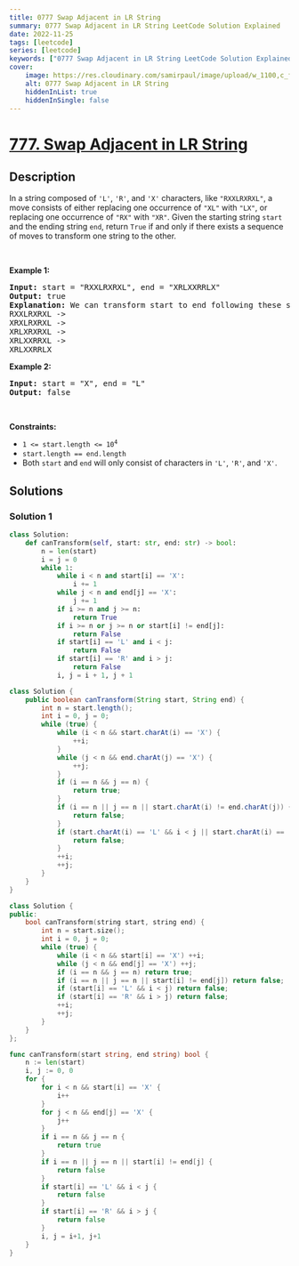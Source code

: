 ```yaml
---
title: 0777 Swap Adjacent in LR String
summary: 0777 Swap Adjacent in LR String LeetCode Solution Explained
date: 2022-11-25
tags: [leetcode]
series: [leetcode]
keywords: ["0777 Swap Adjacent in LR String LeetCode Solution Explained in all languages", "0777 Swap Adjacent in LR String", "LeetCode", "leetcode solution in Python3 C++ Java Go PHP Ruby Swift TypeScript Rust C# JavaScript C", "GeeksforGeeks", "InterviewBit", "Coding Ninjas", "HackerRank", "HackerEarth", "CodeChef", "TopCoder", "AlgoExpert", "freeCodeCamp", "Codeforces", "GitHub", "AtCoder", "Samir Paul"]
cover:
    image: https://res.cloudinary.com/samirpaul/image/upload/w_1100,c_fit,co_rgb:FFFFFF,l_text:Arial_75_bold:0777 Swap Adjacent in LR String - Solution Explained/problem-solving.webp
    alt: 0777 Swap Adjacent in LR String
    hiddenInList: true
    hiddenInSingle: false
---
```



# [777. Swap Adjacent in LR String](https://leetcode.com/problems/swap-adjacent-in-lr-string)


## Description

<p>In a string composed of <code>&#39;L&#39;</code>, <code>&#39;R&#39;</code>, and <code>&#39;X&#39;</code> characters, like <code>&quot;RXXLRXRXL&quot;</code>, a move consists of either replacing one occurrence of <code>&quot;XL&quot;</code> with <code>&quot;LX&quot;</code>, or replacing one occurrence of <code>&quot;RX&quot;</code> with <code>&quot;XR&quot;</code>. Given the starting string <code>start</code> and the ending string <code>end</code>, return <code>True</code> if and only if there exists a sequence of moves to transform one string to the other.</p>

<p>&nbsp;</p>
<p><strong class="example">Example 1:</strong></p>

<pre>
<strong>Input:</strong> start = &quot;RXXLRXRXL&quot;, end = &quot;XRLXXRRLX&quot;
<strong>Output:</strong> true
<strong>Explanation:</strong> We can transform start to end following these steps:
RXXLRXRXL -&gt;
XRXLRXRXL -&gt;
XRLXRXRXL -&gt;
XRLXXRRXL -&gt;
XRLXXRRLX
</pre>

<p><strong class="example">Example 2:</strong></p>

<pre>
<strong>Input:</strong> start = &quot;X&quot;, end = &quot;L&quot;
<strong>Output:</strong> false
</pre>

<p>&nbsp;</p>
<p><strong>Constraints:</strong></p>

<ul>
	<li><code>1 &lt;= start.length&nbsp;&lt;= 10<sup>4</sup></code></li>
	<li><code>start.length == end.length</code></li>
	<li>Both <code>start</code> and <code>end</code> will only consist of characters in <code>&#39;L&#39;</code>, <code>&#39;R&#39;</code>, and&nbsp;<code>&#39;X&#39;</code>.</li>
</ul>

## Solutions

### Solution 1

<!-- tabs:start -->

```python
class Solution:
    def canTransform(self, start: str, end: str) -> bool:
        n = len(start)
        i = j = 0
        while 1:
            while i < n and start[i] == 'X':
                i += 1
            while j < n and end[j] == 'X':
                j += 1
            if i >= n and j >= n:
                return True
            if i >= n or j >= n or start[i] != end[j]:
                return False
            if start[i] == 'L' and i < j:
                return False
            if start[i] == 'R' and i > j:
                return False
            i, j = i + 1, j + 1
```

```java
class Solution {
    public boolean canTransform(String start, String end) {
        int n = start.length();
        int i = 0, j = 0;
        while (true) {
            while (i < n && start.charAt(i) == 'X') {
                ++i;
            }
            while (j < n && end.charAt(j) == 'X') {
                ++j;
            }
            if (i == n && j == n) {
                return true;
            }
            if (i == n || j == n || start.charAt(i) != end.charAt(j)) {
                return false;
            }
            if (start.charAt(i) == 'L' && i < j || start.charAt(i) == 'R' && i > j) {
                return false;
            }
            ++i;
            ++j;
        }
    }
}
```

```cpp
class Solution {
public:
    bool canTransform(string start, string end) {
        int n = start.size();
        int i = 0, j = 0;
        while (true) {
            while (i < n && start[i] == 'X') ++i;
            while (j < n && end[j] == 'X') ++j;
            if (i == n && j == n) return true;
            if (i == n || j == n || start[i] != end[j]) return false;
            if (start[i] == 'L' && i < j) return false;
            if (start[i] == 'R' && i > j) return false;
            ++i;
            ++j;
        }
    }
};
```

```go
func canTransform(start string, end string) bool {
	n := len(start)
	i, j := 0, 0
	for {
		for i < n && start[i] == 'X' {
			i++
		}
		for j < n && end[j] == 'X' {
			j++
		}
		if i == n && j == n {
			return true
		}
		if i == n || j == n || start[i] != end[j] {
			return false
		}
		if start[i] == 'L' && i < j {
			return false
		}
		if start[i] == 'R' && i > j {
			return false
		}
		i, j = i+1, j+1
	}
}
```

<!-- tabs:end -->

<!-- end -->
